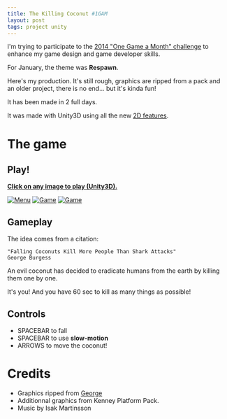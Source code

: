```yaml
---
title: The Killing Coconut #1GAM
layout: post
tags: project unity
---
```


I'm trying to participate to the [2014 "One Game a Month" challenge](http://onegameamonth.com) to enhance my game design and game developer skills.

For January, the theme was **Respawn**.

Here's my production. It's still rough, graphics are ripped from a pack and an older project, there is no end... but it's kinda fun!

It has been made in 2 full days.

It was made with Unity3D using all the new [2D features](http://pixelnest.io/tutorials/2d-game-unity/).

# The game

## Play!

**[Click on any image to play (Unity3D).][game_link]**

[ ![Menu][menu]][game_link]
[ ![Game][game1]][game_link]
[ ![Game][game2]][game_link]

## Gameplay

The idea comes from a citation:

````
"Falling Coconuts Kill More People Than Shark Attacks"
George Burgess
````

An evil coconut has decided to eradicate humans from the earth by killing them one by one.

It's you! And you have 60 sec to kill as many things as possible!

## Controls

* SPACEBAR to fall
* SPACEBAR to use **slow-motion**
* ARROWS to move the coconut!

# Credits

* Graphics ripped from [George](http://pixelnest.io/work/george)
* Additionnal graphics from Kenney Platform Pack.
* Music by Isak Martinsson

[menu]: {{site.url}}/work/1gam-respawn/menu.png
[game1]: {{site.url}}/work/1gam-respawn/game1.png
[game2]: {{site.url}}/work/1gam-respawn/game2.png
[game_link]: {{site.url}}/work/1gam-respawn/TheKillingCoconut.html



